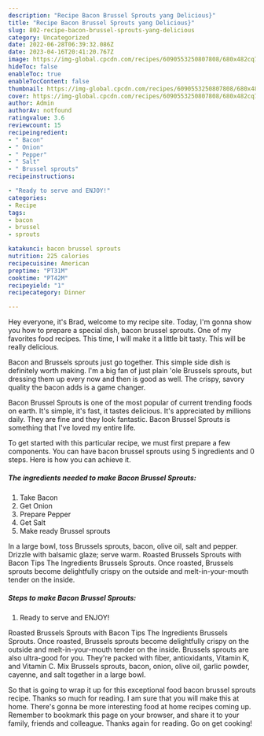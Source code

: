 ```yaml
---
description: "Recipe Bacon Brussel Sprouts yang Delicious}"
title: "Recipe Bacon Brussel Sprouts yang Delicious}"
slug: 802-recipe-bacon-brussel-sprouts-yang-delicious
category: Uncategorized
date: 2022-06-28T06:39:32.086Z
date: 2023-04-16T20:41:20.767Z
image: https://img-global.cpcdn.com/recipes/6090553250807808/680x482cq70/bacon-brussel-sprouts-recipe-main-photo.jpg
hideToc: false
enableToc: true
enableTocContent: false
thumbnail: https://img-global.cpcdn.com/recipes/6090553250807808/680x482cq70/bacon-brussel-sprouts-recipe-main-photo.jpg
cover: https://img-global.cpcdn.com/recipes/6090553250807808/680x482cq70/bacon-brussel-sprouts-recipe-main-photo.jpg
author: Admin
authorAv: notfound
ratingvalue: 3.6
reviewcount: 15
recipeingredient:
- " Bacon"
- " Onion"
- " Pepper"
- " Salt"
- " Brussel sprouts"
recipeinstructions:

- "Ready to serve and ENJOY!"
categories:
- Recipe
tags:
- bacon
- brussel
- sprouts

katakunci: bacon brussel sprouts 
nutrition: 225 calories
recipecuisine: American
preptime: "PT31M"
cooktime: "PT42M"
recipeyield: "1"
recipecategory: Dinner

---
```



Hey everyone, it's Brad, welcome to my recipe site. Today, I'm gonna show you how to prepare a special dish, bacon brussel sprouts. One of my favorites food recipes. This time, I will make it a little bit tasty. This will be really delicious.

Bacon and Brussels sprouts just go together. This simple side dish is definitely worth making. I&#39;m a big fan of just plain &#39;ole Brussels sprouts, but dressing them up every now and then is good as well. The crispy, savory quality the bacon adds is a game changer.

Bacon Brussel Sprouts is one of the most popular of current trending foods on earth. It's simple, it's fast, it tastes delicious. It's appreciated by millions daily. They are fine and they look fantastic. Bacon Brussel Sprouts is something that I've loved my entire life.


To get started with this particular recipe, we must first prepare a few components. You can have bacon brussel sprouts using 5 ingredients and 0 steps. Here is how you can achieve it.

<!--inarticleads1-->

##### The ingredients needed to make Bacon Brussel Sprouts:

1. Take  Bacon
1. Get  Onion
1. Prepare  Pepper
1. Get  Salt
1. Make ready  Brussel sprouts


In a large bowl, toss Brussels sprouts, bacon, olive oil, salt and pepper. Drizzle with balsamic glaze; serve warm. Roasted Brussels Sprouts with Bacon Tips The Ingredients Brussels Sprouts. Once roasted, Brussels sprouts become delightfully crispy on the outside and melt-in-your-mouth tender on the inside. 

<!--inarticleads2-->

##### Steps to make Bacon Brussel Sprouts:


1. Ready to serve and ENJOY!

Roasted Brussels Sprouts with Bacon Tips The Ingredients Brussels Sprouts. Once roasted, Brussels sprouts become delightfully crispy on the outside and melt-in-your-mouth tender on the inside. Brussels sprouts are also ultra-good for you. They&#39;re packed with fiber, antioxidants, Vitamin K, and Vitamin C. Mix Brussels sprouts, bacon, onion, olive oil, garlic powder, cayenne, and salt together in a large bowl. 

So that is going to wrap it up for this exceptional food bacon brussel sprouts recipe. Thanks so much for reading. I am sure that you will make this at home. There's gonna be more interesting food at home recipes coming up. Remember to bookmark this page on your browser, and share it to your family, friends and colleague. Thanks again for reading. Go on get cooking!
